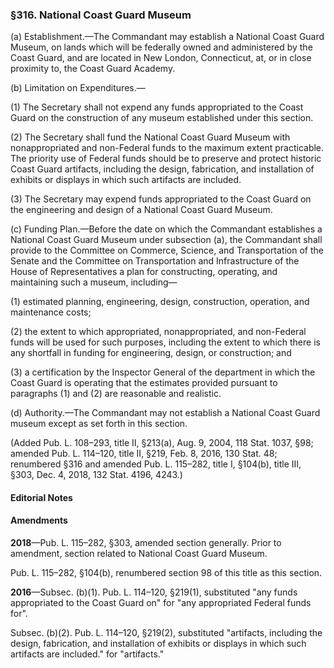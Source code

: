 ### §316. National Coast Guard Museum ###

(a) Establishment.—The Commandant may establish a National Coast Guard Museum, on lands which will be federally owned and administered by the Coast Guard, and are located in New London, Connecticut, at, or in close proximity to, the Coast Guard Academy.

(b) Limitation on Expenditures.—

(1) The Secretary shall not expend any funds appropriated to the Coast Guard on the construction of any museum established under this section.

(2) The Secretary shall fund the National Coast Guard Museum with nonappropriated and non-Federal funds to the maximum extent practicable. The priority use of Federal funds should be to preserve and protect historic Coast Guard artifacts, including the design, fabrication, and installation of exhibits or displays in which such artifacts are included.

(3) The Secretary may expend funds appropriated to the Coast Guard on the engineering and design of a National Coast Guard Museum.

(c) Funding Plan.—Before the date on which the Commandant establishes a National Coast Guard Museum under subsection (a), the Commandant shall provide to the Committee on Commerce, Science, and Transportation of the Senate and the Committee on Transportation and Infrastructure of the House of Representatives a plan for constructing, operating, and maintaining such a museum, including—

(1) estimated planning, engineering, design, construction, operation, and maintenance costs;

(2) the extent to which appropriated, nonappropriated, and non-Federal funds will be used for such purposes, including the extent to which there is any shortfall in funding for engineering, design, or construction; and

(3) a certification by the Inspector General of the department in which the Coast Guard is operating that the estimates provided pursuant to paragraphs (1) and (2) are reasonable and realistic.

(d) Authority.—The Commandant may not establish a National Coast Guard museum except as set forth in this section.

(Added Pub. L. 108–293, title II, §213(a), Aug. 9, 2004, 118 Stat. 1037, §98; amended Pub. L. 114–120, title II, §219, Feb. 8, 2016, 130 Stat. 48; renumbered §316 and amended Pub. L. 115–282, title I, §104(b), title III, §303, Dec. 4, 2018, 132 Stat. 4196, 4243.)

#### **Editorial Notes** ####

#### Amendments ####

**2018**—Pub. L. 115–282, §303, amended section generally. Prior to amendment, section related to National Coast Guard Museum.

Pub. L. 115–282, §104(b), renumbered section 98 of this title as this section.

**2016**—Subsec. (b)(1). Pub. L. 114–120, §219(1), substituted "any funds appropriated to the Coast Guard on" for "any appropriated Federal funds for".

Subsec. (b)(2). Pub. L. 114–120, §219(2), substituted "artifacts, including the design, fabrication, and installation of exhibits or displays in which such artifacts are included." for "artifacts."